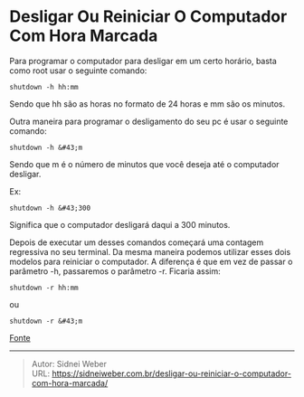 # Desligar Ou Reiniciar O Computador Com Hora Marcada

Para programar o computador para desligar em um certo horário, basta como root usar o seguinte comando:

```shell
shutdown -h hh:mm
```

Sendo que hh são as horas no formato de 24 horas e mm são os minutos.

Outra maneira para programar o desligamento do seu pc é usar o seguinte comando:

```shell
shutdown -h &#43;m
```

Sendo que m é o número de minutos que você deseja até o computador desligar.

Ex:

```shell
shutdown -h &#43;300
```

Significa que o computador desligará daqui a 300 minutos.

Depois de executar um desses comandos começará uma contagem regressiva no seu terminal. Da mesma maneira podemos utilizar esses dois modelos para reiniciar o computador. A diferença é que em vez de passar o parâmetro -h, passaremos o parâmetro -r. Ficaria assim:

```shell
shutdown -r hh:mm
```
ou
```shell
shutdown -r &#43;m
```

[Fonte](http://www.vivaolinux.com.br/dica/Desligar-ou-reiniciar-o-computador-com-hora-marcada)

---

> Autor: Sidnei Weber  
> URL: https://sidneiweber.com.br/desligar-ou-reiniciar-o-computador-com-hora-marcada/  

